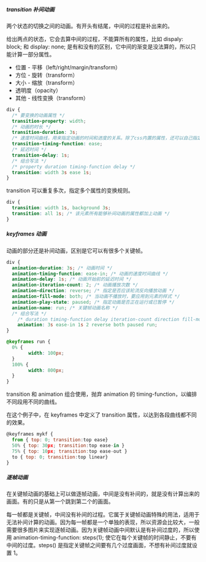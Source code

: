 ##### transition 补间动画

两个状态的切换之间的动画。有开头有结尾，中间的过程是补出来的。

给出两点的状态，它会去算中间的过程，不能算所有的属性，比如 dispaly: block; 和 display: none; 是有和没有的区别，它中间的渐变是没法算的，所以只能计算一部分属性。

* 位置 - 平移（left/right/margin/transform）
* 方位 - 旋转（transform）
* 大小 - 缩放（transform）
* 透明度（opacity）
* 其他 - 线性变换（transform）

```css
div {
  /* 要变换的动画属性 */
  transition-property: width; 
  /* 动画的时长 */
  transition-duration: 3s; 
  /* 速度时间曲线，用来指定动画的时间和进度的关系。除了css内置的属性，还可以自己指定贝塞尔曲线，贝塞尔曲线的作用就是让变化平滑的度过 */
  transition-timing-function: ease;  
  /* 延迟时间 */
  transition-delay: 1s; 
  /* 组合写法 */
  /* property duration timing-function delay */
  transition: width 3s ease 1s; 
}
```

transition 可以重复多次，指定多个属性的变换规则。

```css
div {
  transition: width 1s, background 3s; 
  transition: all 1s; /* 该元素所有能够补间动画的属性都加上动画 */
}
```

##### keyframes 动画

动画的部分还是补间动画，区别是它可以有很多个关键帧。

```css
div {
  animation-duration: 3s; /* 动画时间 */
  animation-timing-function: ease-in; /* 动画的速度时间曲线 */
  animation-delay: 1s; /* 动画开始前的延迟时间 */
  animation-iteration-count: 2; /* 动画播放次数 */
  animation-direction: reverse; /* 指定是否应该轮流反向播放动画 */
  animation-fill-mode: both; /* 当动画不播放时，要应用到元素的样式 */
  animation-play-state: paused; /* 指定动画是否正在运行或已暂停 */
  animation-name: run; /* 关键帧动画名称 */
  /* 组合写法 */
 	/* duration timing-function delay iteration-count direction fill-mode play-state name */
	animation: 3s ease-in 1s 2 reverse both paused run; 
}

@keyframes run {
  0% {
		width: 100px;
  }
  100% {
		width: 800px;
  }
}
```

transition 和 animation 组合使用，抛弃 animation 的 timing-function，以编排不同段用不同的曲线。

在这个例子中，在 keyframes 中定义了 transition 属性，以达到各段曲线都不同的效果。

```js
@keyframes mykf {
  from { top: 0; transition:top ease}
  50% { top: 30px; transition:top ease-in }
  75% { top: 10px; transition:top ease-out }
  to { top: 0; transition:top linear}
}
```

##### 逐帧动画

在关键帧动画的基础上可以做逐帧动画，中间是没有补间的，就是没有计算出来的画面。有的只是从第一个跳到第二个的画面。

每一帧都是关键帧，中间没有补间的过程。它属于关键帧动画特殊的用法，适用于无法补间计算的动画。因为每一帧都是一个单独的表现，所以资源会比较大，一般需要很多图片来实现逐帧动画。因为关键帧动画中间默认是有补间过度的，所以使用 animation-timing-function: steps(1); 使它在每个关键帧的时间静止，不要有中间的过度。steps() 是指定关键帧之间要有几个过度画面，不想有补间过度就设置 1。
